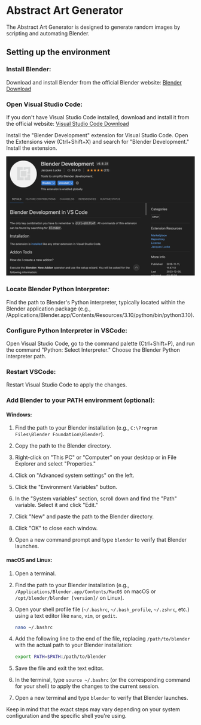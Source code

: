 # Abstract Art Generator

The Abstract Art Generator is designed to generate random images by scripting and automating Blender.

## Setting up the environment

### Install Blender:

Download and install Blender from the official Blender website: [Blender Download](https://www.blender.org/download/)

### Open Visual Studio Code:

If you don't have Visual Studio Code installed, download and install it from the official website: [Visual Studio Code Download](https://code.visualstudio.com/)

Install the "Blender Development" extension for Visual Studio Code. Open the Extensions view (Ctrl+Shift+X) and search for "Blender Development." Install the extension.

![Blender Development Extension](images/extension.png)

### Locate Blender Python Interpreter:

Find the path to Blender's Python interpreter, typically located within the Blender application package (e.g., /Applications/Blender.app/Contents/Resources/3.10/python/bin/python3.10).

### Configure Python Interpreter in VSCode:

Open Visual Studio Code, go to the command palette (Ctrl+Shift+P), and run the command "Python: Select Interpreter." Choose the Blender Python interpreter path.

### Restart VSCode:

Restart Visual Studio Code to apply the changes.

### Add Blender to your PATH environment (optional):

#### Windows:

1. Find the path to your Blender installation (e.g., `C:\Program Files\Blender Foundation\Blender`).

2. Copy the path to the Blender directory.

3. Right-click on "This PC" or "Computer" on your desktop or in File Explorer and select "Properties."

4. Click on "Advanced system settings" on the left.

5. Click the "Environment Variables" button.

6. In the "System variables" section, scroll down and find the "Path" variable. Select it and click "Edit."

7. Click "New" and paste the path to the Blender directory.

8. Click "OK" to close each window.

9. Open a new command prompt and type `blender` to verify that Blender launches.

#### macOS and Linux:

1. Open a terminal.

2. Find the path to your Blender installation (e.g., `/Applications/Blender.app/Contents/MacOS` on macOS or `/opt/blender/blender [version]/` on Linux).

3. Open your shell profile file (`~/.bashrc`, `~/.bash_profile`, `~/.zshrc`, etc.) using a text editor like `nano`, `vim`, or `gedit`.

   ```bash
   nano ~/.bashrc
   ```

4. Add the following line to the end of the file, replacing `/path/to/blender` with the actual path to your Blender installation:

   ```bash
   export PATH=$PATH:/path/to/blender
   ```

5. Save the file and exit the text editor.

6. In the terminal, type `source ~/.bashrc` (or the corresponding command for your shell) to apply the changes to the current session.

7. Open a new terminal and type `blender` to verify that Blender launches.

Keep in mind that the exact steps may vary depending on your system configuration and the specific shell you're using.